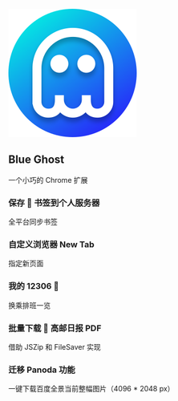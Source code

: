 ![BlueGhost](./static/img/icon.svg)

## Blue Ghost

一个小巧的 Chrome 扩展

### 保存 🔖 书签到个人服务器

全平台同步书签

### 自定义浏览器 New Tab

指定新页面

### 我的 12306 🚄

换乘排班一览

### 批量下载 📰 高邮日报 PDF

借助 JSZip 和 FileSaver 实现

### 迁移 Panoda 功能

一键下载百度全景当前整幅图片（4096 * 2048 px）